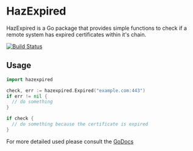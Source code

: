 # HazExpired

HazExpired is a Go package that provides simple functions to check if a remote system has expired certificates within it's chain.

[![Build Status](https://travis-ci.org/madflojo/hazexpired.svg?branch=master)](https://travis-ci.org/madflojo/hazexpired)

## Usage

```go
import hazexpired

check, err := hazexpired.Expired("example.com:443")
if err != nil {
  // do something
}

if check {
  // do something because the certificate is expired
}
```

For more detailed used please consult the [GoDocs](https://godoc.org/github.com/madflojo/hazexpired)
